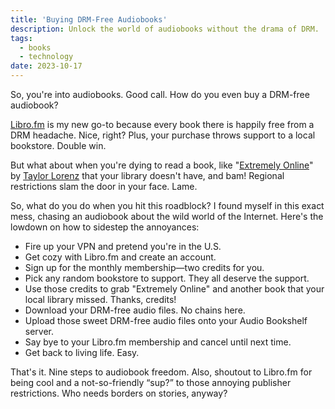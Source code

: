 ```yaml
---
title: 'Buying DRM-Free Audiobooks'
description: Unlock the world of audiobooks without the drama of DRM.
tags:
  - books
  - technology
date: 2023-10-17
---
```


So, you're into audiobooks. Good call. How do you even buy a DRM-free audiobook?

[Libro.fm](https://libro.fm) is my new go-to because every book there is happily free from a DRM headache. Nice, right? Plus, your purchase throws support to a local bookstore. Double win.

But what about when you're dying to read a book, like "[Extremely Online](https://bookshop.org/p/books/extremely-online-the-untold-story-of-fame-influence-and-power-on-the-internet-taylor-lorenz/19718842)" by [Taylor Lorenz](https://en.wikipedia.org/wiki/Taylor_Lorenz) that your library doesn't have, and bam! Regional restrictions slam the door in your face. Lame.

So, what do you do when you hit this roadblock? I found myself in this exact mess, chasing an audiobook about the wild world of the Internet. Here's the lowdown on how to sidestep the annoyances:

- Fire up your VPN and pretend you're in the U.S.
- Get cozy with Libro.fm and create an account.
- Sign up for the monthly membership—two credits for you.
- Pick any random bookstore to support. They all deserve the support.
- Use those credits to grab "Extremely Online" and another book that your local library missed. Thanks, credits!
- Download your DRM-free audio files. No chains here.
- Upload those sweet DRM-free audio files onto your Audio Bookshelf server.
- Say bye to your Libro.fm membership and cancel until next time.
- Get back to living life. Easy.

That's it. Nine steps to audiobook freedom. Also, shoutout to Libro.fm for being cool and a not-so-friendly “sup?” to those annoying publisher restrictions. Who needs borders on stories, anyway?
